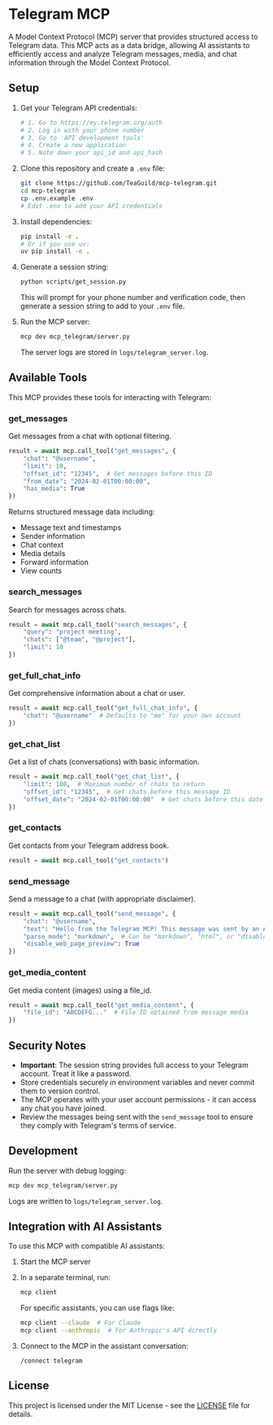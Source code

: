 # Telegram MCP

A Model Context Protocol (MCP) server that provides structured access to Telegram data. This MCP acts as a data bridge, allowing AI assistants to efficiently access and analyze Telegram messages, media, and chat information through the Model Context Protocol.

## Setup

1. Get your Telegram API credentials:
   ```bash
   # 1. Go to https://my.telegram.org/auth
   # 2. Log in with your phone number
   # 3. Go to 'API development tools'
   # 4. Create a new application
   # 5. Note down your api_id and api_hash
   ```

2. Clone this repository and create a `.env` file:
   ```bash
   git clone https://github.com/TeaGuild/mcp-telegram.git
   cd mcp-telegram
   cp .env.example .env
   # Edit .env to add your API credentials
   ```

3. Install dependencies:
   ```bash
   pip install -e .
   # Or if you use uv:
   uv pip install -e .
   ```

4. Generate a session string:
   ```bash
   python scripts/get_session.py
   ```
   This will prompt for your phone number and verification code, then generate a session string to add to your `.env` file.

5. Run the MCP server:
   ```bash
   mcp dev mcp_telegram/server.py
   ```

   The server logs are stored in `logs/telegram_server.log`.

## Available Tools

This MCP provides these tools for interacting with Telegram:

### get_messages
Get messages from a chat with optional filtering.

```python
result = await mcp.call_tool("get_messages", {
    "chat": "@username",
    "limit": 10,
    "offset_id": "12345",  # Get messages before this ID
    "from_date": "2024-02-01T00:00:00",
    "has_media": True
})
```

Returns structured message data including:
- Message text and timestamps
- Sender information
- Chat context
- Media details
- Forward information
- View counts

### search_messages
Search for messages across chats.

```python
result = await mcp.call_tool("search_messages", {
    "query": "project meeting",
    "chats": ["@team", "@project"],
    "limit": 10
})
```

### get_full_chat_info
Get comprehensive information about a chat or user.

```python
result = await mcp.call_tool("get_full_chat_info", {
    "chat": "@username"  # Defaults to "me" for your own account
})
```

### get_chat_list
Get a list of chats (conversations) with basic information.

```python
result = await mcp.call_tool("get_chat_list", {
    "limit": 100,  # Maximum number of chats to return
    "offset_id": "12345",  # Get chats before this message ID
    "offset_date": "2024-02-01T00:00:00"  # Get chats before this date
})
```

### get_contacts
Get contacts from your Telegram address book.

```python
result = await mcp.call_tool("get_contacts")
```

### send_message
Send a message to a chat (with appropriate disclaimer).

```python
result = await mcp.call_tool("send_message", {
    "chat": "@username",
    "text": "Hello from the Telegram MCP! This message was sent by an AI assistant.",
    "parse_mode": "markdown",  # Can be "markdown", "html", or "disabled"
    "disable_web_page_preview": True
})
```

### get_media_content
Get media content (images) using a file_id.

```python
result = await mcp.call_tool("get_media_content", {
    "file_id": "ABCDEFG..."  # File ID obtained from message media
})
```

## Security Notes

- **Important**: The session string provides full access to your Telegram account. Treat it like a password.
- Store credentials securely in environment variables and never commit them to version control.
- The MCP operates with your user account permissions - it can access any chat you have joined.
- Review the messages being sent with the `send_message` tool to ensure they comply with Telegram's terms of service.

## Development

Run the server with debug logging:
```bash
mcp dev mcp_telegram/server.py
```

Logs are written to `logs/telegram_server.log`.

## Integration with AI Assistants

To use this MCP with compatible AI assistants:

1. Start the MCP server
2. In a separate terminal, run:
   ```bash
   mcp client
   ```
   
   For specific assistants, you can use flags like:
   ```bash
   mcp client --claude  # For Claude
   mcp client --anthropic  # For Anthropic's API directly
   ```
   
3. Connect to the MCP in the assistant conversation:
   ```
   /connect telegram
   ```

## License

This project is licensed under the MIT License - see the [LICENSE](LICENSE) file for details.
